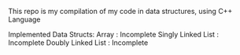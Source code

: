 This repo is my compilation of my code in data structures, using C++ Language

Implemented Data Structs:
Array : Incomplete
Singly Linked List : Incomplete
Doubly Linked List : Incomplete
